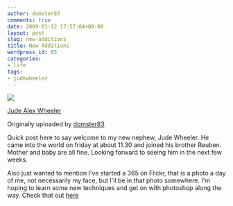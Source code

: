 ```yaml
---
author: domster83
comments: true
date: 2009-01-12 17:57:04+00:00
layout: post
slug: new-additions
title: New Additions
wordpress_id: 65
categories:
- life
tags:
- judewheeler
---
```


[![](http://farm4.static.flickr.com/3366/3192007486_3b4c0dace6_m.jpg)](http://www.flickr.com/photos/domster83/3192007486/)

[Jude Alex Wheeler](http://www.flickr.com/photos/domster83/3192007486/)




Originally uploaded by [domster83](http://www.flickr.com/people/domster83/)





Quick post here to say welcome to my new nephew, Jude Wheeler. He came into the world on friday at about 11.30 and joined his brother Reuben. Mother and baby are all fine. Looking forward to seeing him in the next few weeks.




Also just wanted to mention I've started a 365 on Flickr, that is a photo a day of me, not necessarily my face, but I'll be in that photo somewhere. I'm hoping to learn some new techniques and get on with photoshop along the way. Check that out [here](http://www.flickr.com/photos/domster83/sets/72157612073076834/)
